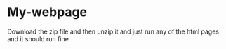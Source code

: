 # My-webpage
Download the zip file and then unzip it and just run any of the html pages and it should run fine
